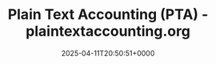 ---
title: Plain Text Accounting (PTA) - plaintextaccounting.org
slug: 20250411T205051
date: 2025-04-11T20:50:51+0000
params:
  url: https://plaintextaccounting.org/
tags:
- accounting
- money
- to-read
---